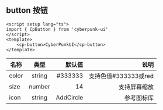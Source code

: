 ## button 按钮

<!-- <script setup lang="ts">
import { CPButton } from 'cyberpunk-ui'
</script>

<c-p-button>CyberPunkUI</c-p-button> -->

```vue
<script setup lang="ts">
import { CpButton } from 'cyberpunk-ui'
</script>
<template>
    <cp-button>CyberPunkUI</cp-button>
</template>
```

| 名称        | 类型           | 默认值  | 说明  |
| ------------- |:-------------:| -----:| -----:|
| color      | string | #333333 | 支持色值#333333或red |
| size      | number      |   14 |  支持屏幕缩放 |
| icon | string      |    AddCircle |  参考图标库 | 作者：MissBluee https://www.bilibili.com/read/cv27664516/ 出处：bilibili